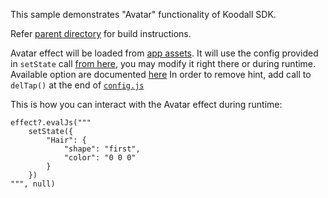 This sample demonstrates "Avatar" functionality of Koodall SDK.

Refer [parent directory](../) for build instructions.

Avatar effect will be loaded from
[app assets](src/main/assets/bnb-resources/effects/Avatar_effect). It will use
the config provided in `setState` call
[from here](src/main/assets/bnb-resources/effects/Avatar_effect/config.js#L97),
you may modify it right there or during runtime.
Available option are documented
[here](src/main/assets/bnb-resources/effects/Avatar_effect/Readme.md)
In order to remove hint, add call to `delTap()` at the end of
[`config.js`](src/main/assets/bnb-resources/effects/Avatar_effect/config.js#L223)

This is how you can interact with the Avatar effect during runtime:

    effect?.evalJs("""
        setState({
            "Hair": {
                "shape": "first",
                "color": "0 0 0"
            }
        })
    """, null)